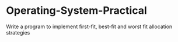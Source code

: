 # Operating-System-Practical
Write a program to implement first-fit, best-fit and worst fit allocation strategies
